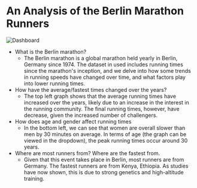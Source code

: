 # An Analysis of the Berlin Marathon Runners
![Dashboard]("dashboard.png")
- What is the Berlin marathon?
    - The Berlin marathon is a global marathon held yearly in Berlin, Germany since 1974. The dataset in used includes running times since the marathon's inception, and we delve into how some trends in running speeds have changed over time, and what factors play into lower running times.
- How have the average/fastest times changed over the years?
    - The top left graph shows that the average running times have increased over the years, likely due to an increase in the interest in the running community. The final running times, however, have decrease, given the increased number of challengers.
- How does age and gender affect running times
    - In the bottom left, we can see that women are overall slower than men by 30 minutes on average. In terms of age (the graph can be viewed in the dropdown), the peak running times occur around 30 years.
- Where are most runners from? Where are the fastest from. 
    - Given that this event takes place in Berlin, most runners are from Germany. The fastest runners are from Kenya, Ethiopia. As studies have now shown, this is due to strong genetics and high-altitude training.
